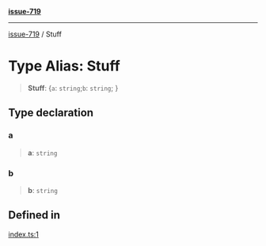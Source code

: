 [**issue-719**](../README.md)

***

[issue-719](../README.md) / Stuff

# Type Alias: Stuff

> **Stuff**: \{`a`: `string`;`b`: `string`; \}

## Type declaration

### a

> **a**: `string`

### b

> **b**: `string`

## Defined in

[index.ts:1](https://github.com/typedoc2md/typedoc-plugin-markdown-scratchpad/blob/2eaeb4e4d0aad722d3b6fc136108fe96f36eef9a/issues/719/src/index.ts#L1)
